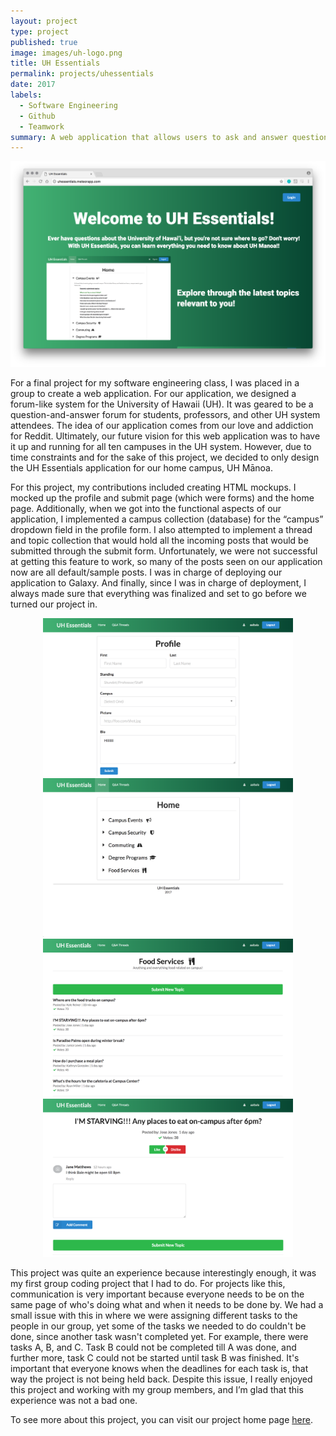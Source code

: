 ```yaml
---
layout: project
type: project
published: true
image: images/uh-logo.png
title: UH Essentials
permalink: projects/uhessentials
date: 2017
labels:
  - Software Engineering
  - Github
  - Teamwork
summary: A web application that allows users to ask and answer questions about the University of Hawaii.
---
```


<center><img src="../images/uhessentials.png" width="650px"></center>

For a final project for my software engineering class, I was placed in a group to create a web application. For our application, we designed a forum-like system for the University of Hawaii (UH). It was geared to be a question-and-answer forum for students, professors, and other UH system attendees. The idea of our application comes from our love and addiction for Reddit. Ultimately, our future vision for this web application was to have it up and running for all ten campuses in the UH system. However, due to time constraints and for the sake of this project, we decided to only design the UH Essentials application for our home campus, UH Mānoa.

For this project, my contributions included creating HTML mockups. I mocked up the profile and submit page (which were forms) and the home page. Additionally, when we got into the functional aspects of our application, I implemented a campus collection (database) for the “campus” dropdown field in the profile form. I also attempted to implement a thread and topic collection that would hold all the incoming posts that would be submitted through the submit form. Unfortunately, we were not successful at getting this feature to work, so many of the posts seen on our application now are all default/sample posts. I was in charge of deploying our application to Galaxy. And finally, since I was in charge of deployment, I always made sure that everything was finalized and set to go before we turned our project in.

<center>
<img src="../images/uhessentials-profile.png" width="400px">
<img src="../images/uhessentials-home.png" width="400px">
<img src="../images/uhessentials-thread.png" width="400px">
<img src="../images/uhessentials-topic.png" width="400px">
</center>

This project was quite an experience because interestingly enough, it was my first group coding project that I had to do. For projects like this, communication is very important because everyone needs to be on the same page of who's doing what and when it needs to be done by. We had a small issue with this in where we were assigning different tasks to the people in our group, yet some of the tasks we needed to do couldn't be done, since another task wasn't completed yet. For example, there were tasks A, B, and C. Task B could not be completed till A was done, and further more, task C could not be started until task B was finished. It's important that everyone knows when the deadlines for each task is, that way the project is not being held back. Despite this issue, I really enjoyed this project and working with my group members, and I’m glad that this experience was not a bad one. 

To see more about this project, you can visit our project home page [here](https://uhessentials.github.io/).

